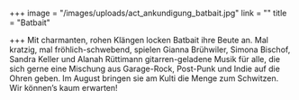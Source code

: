 +++
image = "/images/uploads/act_ankundigung_batbait.jpg"
link = ""
title = "Batbait"

+++
Mit charmanten, rohen Klängen locken Batbait ihre Beute an. Mal kratzig, mal fröhlich-schwebend, spielen Gianna Brühwiler, Simona Bischof, Sandra Keller und Alanah Rüttimann gitarren-geladene Musik für alle, die sich gerne eine Mischung aus Garage-Rock, Post-Punk und Indie auf die Ohren geben. Im August bringen sie am Kulti die Menge zum Schwitzen. Wir können’s kaum erwarten!